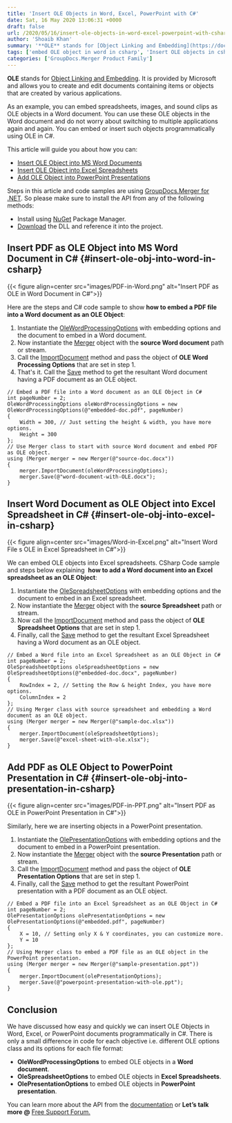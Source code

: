 ```yaml
---
title: 'Insert OLE Objects in Word, Excel, PowerPoint with C#'
date: Sat, 16 May 2020 13:06:31 +0000
draft: false
url: /2020/05/16/insert-ole-objects-in-word-excel-powerpoint-with-csharp/
author: 'Shoaib Khan'
summary: '**OLE** stands for [Object Linking and Embedding](https://docs.microsoft.com/en-us/cpp/mfc/ole-background). It is provided by Microsoft and allows you to create and edit documents containing items or objects that are created by various applications.'
tags: ['embed OLE object in word in csharp', 'Insert OLE objects in csharp', 'insert OLE objects in excel in csharp', 'insert OLE objects in presentations in csharp']
categories: ['GroupDocs.Merger Product Family']
---
```


**OLE** stands for [Object Linking and Embedding](https://docs.microsoft.com/en-us/cpp/mfc/ole-background). It is provided by Microsoft and allows you to create and edit documents containing items or objects that are created by various applications.

As an example, you can embed spreadsheets, images, and sound clips as OLE objects in a Word document. You can use these OLE objects in the Word document and do not worry about switching to multiple applications again and again. You can embed or insert such objects programmatically using OLE in C#.

This article will guide you about how you can:

*   [Insert OLE Object into MS Word Documents](https://blog.groupdocs.com/2020/05/16/insert-ole-objects-in-word-excel-powerpoint-with-csharp/#insert-ole-obj-into-word-in-csharp)
*   [Insert OLE Object into Excel Spreadsheets](https://blog.groupdocs.com/2020/05/16/insert-ole-objects-in-word-excel-powerpoint-with-csharp/#insert-ole-obj-into-excel-in-csharp)
*   [Add OLE Object into PowerPoint Presentations](https://blog.groupdocs.com/2020/05/16/insert-ole-objects-in-word-excel-powerpoint-with-csharp/#insert-ole-obj-into-presentation-in-csharp)

Steps in this article and code samples are using [GroupDocs.Merger for .NET](https://products.groupdocs.com/merger/net). So please make sure to install the API from any of the following methods:

*   Install using [NuGet](https://www.nuget.org/packages/GroupDocs.Merger) Package Manager.
*   [Download](https://downloads.groupdocs.com/merger/net) the DLL and reference it into the project.

## Insert PDF as OLE Object into MS Word Document in C# {#insert-ole-obj-into-word-in-csharp}



{{< figure align=center src="images/PDF-in-Word.png" alt="Insert PDF as OLE in Word Document in C#">}}


Here are the steps and C# code sample to show **how to embed a PDF file into a Word document as an OLE Object**:

1.  Instantiate the [OleWordProcessingOptions](https://apireference.groupdocs.com/merger/net/groupdocs.merger.domain.options/olewordprocessingoptions) with embedding options and the document to embed in a Word document.
2.  Now instantiate the [Merger](https://apireference.groupdocs.com/merger/net/groupdocs.merger/merger) object with the **source Word document** path or stream.
3.  Call the [ImportDocument](https://apireference.groupdocs.com/merger/net/groupdocs.merger/merger/methods/importdocument) method and pass the object of **OLE Word Processing Options** that are set in step 1.
4.  That's it. Call the [Save](https://apireference.groupdocs.com/merger/net/groupdocs.merger.merger/save/methods/1) method to get the resultant Word document having a PDF document as an OLE object.

```
// Embed a PDF file into a Word document as an OLE Object in C#
int pageNumber = 2;
OleWordProcessingOptions oleWordProcessingOptions = new OleWordProcessingOptions(@"embedded-doc.pdf", pageNumber)
{ 
    Width = 300, // Just setting the height & width, you have more options.
    Height = 300
};
// Use Merger class to start with source Word document and embed PDF as OLE object.
using (Merger merger = new Merger(@"source-doc.docx"))
{
    merger.ImportDocument(oleWordProcessingOptions);
    merger.Save(@"word-document-with-OLE.docx");
}
```

## Insert Word Document as OLE Object into Excel Spreadsheet in C# {#insert-ole-obj-into-excel-in-csharp}



{{< figure align=center src="images/Word-in-Excel.png" alt="Insert Word File s OLE in Excel Spreadsheet in C#">}}


We can embed OLE objects into Excel spreadsheets. CSharp Code sample and steps below explaining  **how to add a Word document into an Excel spreadsheet as an OLE Object**:

1.  Instantiate the [OleSpreadsheetOptions](https://apireference.groupdocs.com/merger/net/groupdocs.merger.domain.options/olespreadsheetoptions) with embedding options and the document to embed in an Excel spreadsheet.
2.  Now instantiate the [Merger](https://apireference.groupdocs.com/merger/net/groupdocs.merger/merger) object with the **source Spreadsheet** path or stream.
3.  Now call the [ImportDocument](https://apireference.groupdocs.com/merger/net/groupdocs.merger/merger/methods/importdocument) method and pass the object of **OLE Spreadsheet Options** that are set in step 1.
4.  Finally, call the [Save](https://apireference.groupdocs.com/merger/net/groupdocs.merger.merger/save/methods/1) method to get the resultant Excel Spreadsheet having a Word document as an OLE object.

```
// Embed a Word file into an Excel Spreadsheet as an OLE Object in C#
int pageNumber = 2;
OleSpreadsheetOptions oleSpreadsheetOptions = new OleSpreadsheetOptions(@"embedded-doc.docx", pageNumber)
{
    RowIndex = 2, // Setting the Row & height Index, you have more options.
    ColumnIndex = 2
};
// Using Merger class with source spreadsheet and embedding a Word document as an OLE object.
using (Merger merger = new Merger(@"sample-doc.xlsx"))
{
    merger.ImportDocument(oleSpreadsheetOptions);
    merger.Save(@"excel-sheet-with-ole.xlsx");
}
```

## Add PDF as OLE Object to PowerPoint Presentation in C# {#insert-ole-obj-into-presentation-in-csharp}



{{< figure align=center src="images/PDF-in-PPT.png" alt="Insert PDF as OLE in PowerPoint Presentation in C#">}}


Similarly, here we are inserting objects in a PowerPoint presentation.

1.  Instantiate the [OlePresentationOptions](https://apireference.groupdocs.com/merger/net/groupdocs.merger.domain.options/olepresentationoptions) with embedding options and the document to embed in a PowerPoint presentation.
2.  Now instantiate the [Merger](https://apireference.groupdocs.com/merger/net/groupdocs.merger/merger) object with the **source Presentation** path or stream.
3.  Call the [ImportDocument](https://apireference.groupdocs.com/merger/net/groupdocs.merger/merger/methods/importdocument) method and pass the object of **OLE Presentation Options** that are set in step 1.
4.  Finally, call the [Save](https://apireference.groupdocs.com/merger/net/groupdocs.merger.merger/save/methods/1) method to get the resultant PowerPoint presentation with a PDF document as an OLE object.

```
// Embed a PDF file into an Excel Spreadsheet as an OLE Object in C#
int pageNumber = 2;
OlePresentationOptions olePresentationOptions = new OlePresentationOptions(@"embedded.pdf", pageNumber)
{
    X = 10, // Setting only X & Y coordinates, you can customize more.
    Y = 10
};
// Using Merger class to embed a PDF file as an OLE object in the PowerPoint presentation.
using (Merger merger = new Merger(@"sample-presentation.ppt"))
{
    merger.ImportDocument(olePresentationOptions);
    merger.Save(@"powerpoint-presentation-with-ole.ppt");
}
```

## Conclusion

We have discussed how easy and quickly we can insert OLE Objects in Word, Excel, or PowerPoint documents programmatically in C#. There is only a small difference in code for each objective i.e. different OLE options class and its options for each file format:

*   **OleWordProcessingOptions** to embed OLE objects in a **Word document**.
*   **OleSpreadsheetOptions** to embed OLE objects in **Excel Spreadsheets**.
*   **OlePresentationOptions** to embed OLE objects in **PowerPoint presentation**.

You can learn more about the API from the [documentation](https://docs.groupdocs.com/merger/net/import-documents/) or **Let’s talk more @** [Free Support Forum.](https://forum.groupdocs.com/c/merger)




